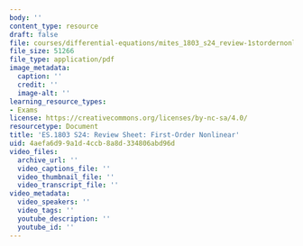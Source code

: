 ```yaml
---
body: ''
content_type: resource
draft: false
file: courses/differential-equations/mites_1803_s24_review-1stordernonlinear.pdf
file_size: 51266
file_type: application/pdf
image_metadata:
  caption: ''
  credit: ''
  image-alt: ''
learning_resource_types:
- Exams
license: https://creativecommons.org/licenses/by-nc-sa/4.0/
resourcetype: Document
title: 'ES.1803 S24: Review Sheet: First-Order Nonlinear'
uid: 4aefa6d9-9a1d-4ccb-8a8d-334806abd96d
video_files:
  archive_url: ''
  video_captions_file: ''
  video_thumbnail_file: ''
  video_transcript_file: ''
video_metadata:
  video_speakers: ''
  video_tags: ''
  youtube_description: ''
  youtube_id: ''
---
```


